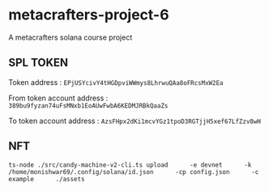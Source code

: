 # metacrafters-project-6
A metacrafters solana course project

## SPL TOKEN

Token address : ```EPjUSYcivY4tHGDpviWWmys8LhrwuQAa8oFRcsMxW2Ea```

From token account address : ```389bu9fyzan74uFsMNxb1EoAUwFwbA6KEDMJRBkQaaZs```

To token account address : ```AzsFHpx2dKi1mcvYGz1tpoD3RGTjjH5xef67LfZzv8wH```


## NFT

```ts-node ./src/candy-machine-v2-cli.ts upload      -e devnet      -k /home/monishwar69/.config/solana/id.json      -cp config.json      -c example      ./assets```